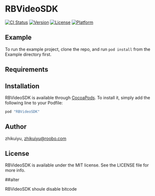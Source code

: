 # RBVideoSDK

[![CI Status](http://img.shields.io/travis/zhikuiyu/RBVideoSDK.svg?style=flat)](https://travis-ci.org/zhikuiyu/RBVideoSDK)
[![Version](https://img.shields.io/cocoapods/v/RBVideoSDK.svg?style=flat)](http://cocoapods.org/pods/RBVideoSDK)
[![License](https://img.shields.io/cocoapods/l/RBVideoSDK.svg?style=flat)](http://cocoapods.org/pods/RBVideoSDK)
[![Platform](https://img.shields.io/cocoapods/p/RBVideoSDK.svg?style=flat)](http://cocoapods.org/pods/RBVideoSDK)

## Example

To run the example project, clone the repo, and run `pod install` from the Example directory first.

## Requirements

## Installation

RBVideoSDK is available through [CocoaPods](http://cocoapods.org). To install
it, simply add the following line to your Podfile:

```ruby
pod "RBVideoSDK"
```

## Author

zhikuiyu, zhikuiyu@roobo.com

## License

RBVideoSDK is available under the MIT license. See the LICENSE file for more info.


##alter

RBVideoSDK shoule disable bitcode 


